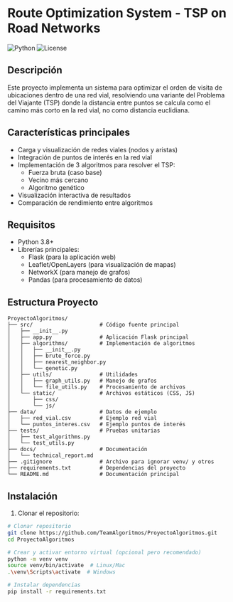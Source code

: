 # Route Optimization System - TSP on Road Networks

![Python](https://img.shields.io/badge/Python-3.8+-blue.svg)
![License](https://img.shields.io/badge/License-MIT-green.svg)

## Descripción

Este proyecto implementa un sistema para optimizar el orden de visita de ubicaciones dentro de una red vial, resolviendo una variante del Problema del Viajante (TSP) donde la distancia entre puntos se calcula como el camino más corto en la red vial, no como distancia euclidiana.

## Características principales

- Carga y visualización de redes viales (nodos y aristas)
- Integración de puntos de interés en la red vial
- Implementación de 3 algoritmos para resolver el TSP:
  - Fuerza bruta (caso base)
  - Vecino más cercano
  - Algoritmo genético
- Visualización interactiva de resultados
- Comparación de rendimiento entre algoritmos

## Requisitos

- Python 3.8+
- Librerías principales:
  - Flask (para la aplicación web)
  - Leaflet/OpenLayers (para visualización de mapas)
  - NetworkX (para manejo de grafos)
  - Pandas (para procesamiento de datos)
 
## Estructura Proyecto

```text
ProyectoAlgoritmos/
├── src/                     # Código fuente principal
│   ├── __init__.py
│   ├── app.py               # Aplicación Flask principal
│   ├── algorithms/          # Implementación de algoritmos
│   │   ├── __init__.py
│   │   ├── brute_force.py
│   │   ├── nearest_neighbor.py
│   │   └── genetic.py
│   ├── utils/               # Utilidades
│   │   ├── graph_utils.py   # Manejo de grafos
│   │   └── file_utils.py    # Procesamiento de archivos
│   └── static/              # Archivos estáticos (CSS, JS)
│       ├── css/
│       └── js/
├── data/                    # Datos de ejemplo
│   ├── red_vial.csv         # Ejemplo red vial
│   └── puntos_interes.csv   # Ejemplo puntos de interés
├── tests/                   # Pruebas unitarias
│   ├── test_algorithms.py
│   └── test_utils.py
├── docs/                    # Documentación
│   └── technical_report.md
├── .gitignore               # Archivo para ignorar venv/ y otros
├── requirements.txt         # Dependencias del proyecto
└── README.md                # Documentación principal
```

## Instalación

1. Clonar el repositorio:
```bash
# Clonar repositorio
git clone https://github.com/TeamAlgoritmos/ProyectoAlgoritmos.git
cd ProyectoAlgoritmos

# Crear y activar entorno virtual (opcional pero recomendado)
python -m venv venv
source venv/bin/activate  # Linux/Mac
.\venv\Scripts\activate  # Windows

# Instalar dependencias
pip install -r requirements.txt

